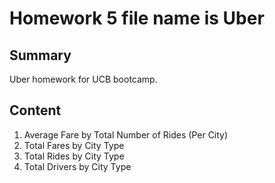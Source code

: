 # Homework 5 file name is Uber

## Summary
Uber homework for UCB bootcamp.

## Content
1.	Average Fare by Total Number of Rides (Per City)
2.	Total Fares by City Type
3.	Total Rides by City Type
4.	Total Drivers by City Type
